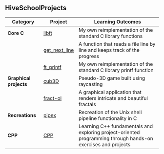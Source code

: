 ## HiveSchoolProjects

| Category | Project | Learning Outcomes |
|----------|---------|------------------|
| **Core C** | [libft](https://github.com/vkuznets23/libft) | My own reimplementation of the standard C library functions |
|            | [get_next_line](https://github.com/vkuznets23/get_next_line) | A function that reads a file line by line and keeps track of the progress |
|            | [ft_printf](https://github.com/vkuznets23/printf)  | My own reimplementation of the standard C library printf function |
|**Graphical projects** | [cub3D](https://github.com/vkuznets23/cub3d) | Pseudo-3D game built using raycasting |
|            | [fract-ol](https://github.com/vkuznets23/fractol) | A graphical application that renders intricate and beautiful fractals
| **Recreations**| [pipex](https://github.com/vkuznets23/pipex)  | Recreation of the Unix shell pipeline functionality in C
| **CPP**     | [CPP](https://github.com/vkuznets23/CPP)   | Learning C++ fundamentals and exploring project-oriented programming through hands-on exercises and projects
